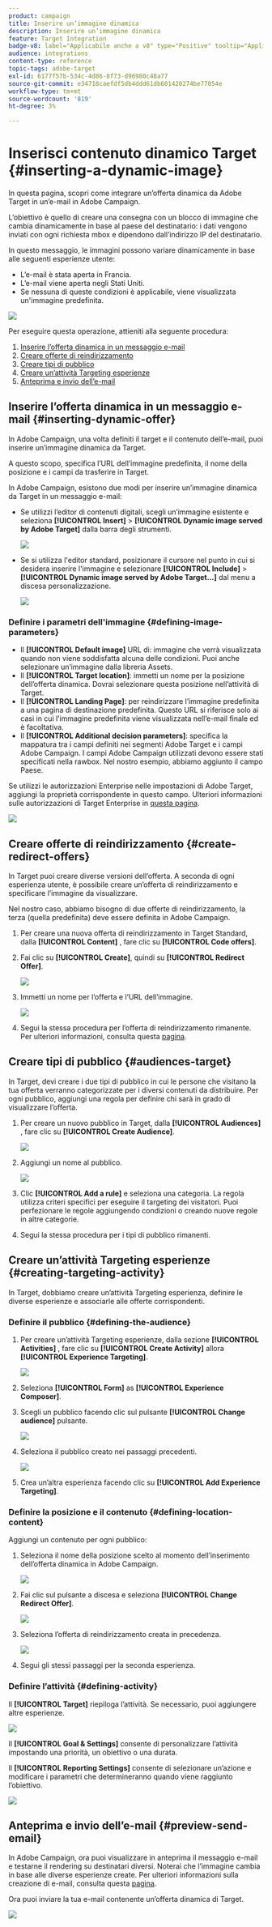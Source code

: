 ```yaml
---
product: campaign
title: Inserire un’immagine dinamica
description: Inserire un’immagine dinamica
feature: Target Integration
badge-v8: label="Applicabile anche a v8" type="Positive" tooltip="Applicabile anche a Campaign v8"
audience: integrations
content-type: reference
topic-tags: adobe-target
exl-id: 6177f57b-534c-4d86-8f73-d96980c48a77
source-git-commit: e34718caefdf5db4ddd61db601420274be77054e
workflow-type: tm+mt
source-wordcount: '819'
ht-degree: 3%

---
```


# Inserisci contenuto dinamico Target {#inserting-a-dynamic-image}



In questa pagina, scopri come integrare un’offerta dinamica da Adobe Target in un’e-mail in Adobe Campaign.

L’obiettivo è quello di creare una consegna con un blocco di immagine che cambia dinamicamente in base al paese del destinatario: i dati vengono inviati con ogni richiesta mbox e dipendono dall’indirizzo IP del destinatario.

In questo messaggio, le immagini possono variare dinamicamente in base alle seguenti esperienze utente:

* L’e-mail è stata aperta in Francia.
* L’e-mail viene aperta negli Stati Uniti.
* Se nessuna di queste condizioni è applicabile, viene visualizzata un&#39;immagine predefinita.

![](assets/target_4.png)

Per eseguire questa operazione, attieniti alla seguente procedura:

1. [Inserire l’offerta dinamica in un messaggio e-mail](../../integrations/using/inserting-a-dynamic-image.md#inserting-dynamic-offer)
1. [Creare offerte di reindirizzamento](../../integrations/using/inserting-a-dynamic-image.md#create-redirect-offers)
1. [Creare tipi di pubblico](../../integrations/using/inserting-a-dynamic-image.md#audiences-target)
1. [Creare un’attività Targeting esperienze](../../integrations/using/inserting-a-dynamic-image.md#creating-targeting-activity)
1. [Anteprima e invio dell’e-mail](../../integrations/using/inserting-a-dynamic-image.md#preview-send-email)

## Inserire l’offerta dinamica in un messaggio e-mail {#inserting-dynamic-offer}

In Adobe Campaign, una volta definiti il target e il contenuto dell’e-mail, puoi inserire un’immagine dinamica da Target.

A questo scopo, specifica l’URL dell’immagine predefinita, il nome della posizione e i campi da trasferire in Target.

In Adobe Campaign, esistono due modi per inserire un’immagine dinamica da Target in un messaggio e-mail:

* Se utilizzi l’editor di contenuti digitali, scegli un’immagine esistente e seleziona **[!UICONTROL Insert]** > **[!UICONTROL Dynamic image served by Adobe Target]** dalla barra degli strumenti.

  ![](assets/target_5.png)

* Se si utilizza l&#39;editor standard, posizionare il cursore nel punto in cui si desidera inserire l&#39;immagine e selezionare **[!UICONTROL Include]** > **[!UICONTROL Dynamic image served by Adobe Target...]** dal menu a discesa personalizzazione.

  ![](assets/target_12.png)

### Definire i parametri dell&#39;immagine {#defining-image-parameters}

* Il **[!UICONTROL Default image]** URL di: immagine che verrà visualizzata quando non viene soddisfatta alcuna delle condizioni. Puoi anche selezionare un’immagine dalla libreria Assets.
* Il **[!UICONTROL Target location]**: immetti un nome per la posizione dell’offerta dinamica. Dovrai selezionare questa posizione nell’attività di Target.
* Il **[!UICONTROL Landing Page]**: per reindirizzare l’immagine predefinita a una pagina di destinazione predefinita. Questo URL si riferisce solo ai casi in cui l’immagine predefinita viene visualizzata nell’e-mail finale ed è facoltativa.
* Il **[!UICONTROL Additional decision parameters]**: specifica la mappatura tra i campi definiti nei segmenti Adobe Target e i campi Adobe Campaign. I campi Adobe Campaign utilizzati devono essere stati specificati nella rawbox. Nel nostro esempio, abbiamo aggiunto il campo Paese.

Se utilizzi le autorizzazioni Enterprise nelle impostazioni di Adobe Target, aggiungi la proprietà corrispondente in questo campo. Ulteriori informazioni sulle autorizzazioni di Target Enterprise in [questa pagina](https://experienceleague.adobe.com/docs/target/using/administer/manage-users/enterprise/properties-overview.html).

![](assets/target_13.png)

## Creare offerte di reindirizzamento {#create-redirect-offers}

In Target puoi creare diverse versioni dell’offerta. A seconda di ogni esperienza utente, è possibile creare un’offerta di reindirizzamento e specificare l’immagine da visualizzare.

Nel nostro caso, abbiamo bisogno di due offerte di reindirizzamento, la terza (quella predefinita) deve essere definita in Adobe Campaign.

1. Per creare una nuova offerta di reindirizzamento in Target Standard, dalla **[!UICONTROL Content]** , fare clic su **[!UICONTROL Code offers]**.

1. Fai clic su **[!UICONTROL Create]**, quindi su **[!UICONTROL Redirect Offer]**.

   ![](assets/target_9.png)

1. Immetti un nome per l’offerta e l’URL dell’immagine.

   ![](assets/target_6.png)

1. Segui la stessa procedura per l’offerta di reindirizzamento rimanente. Per ulteriori informazioni, consulta questa [pagina](https://experienceleague.adobe.com/docs/target/using/experiences/offers/offer-redirect.html).

## Creare tipi di pubblico {#audiences-target}

In Target, devi creare i due tipi di pubblico in cui le persone che visitano la tua offerta verranno categorizzate per i diversi contenuti da distribuire. Per ogni pubblico, aggiungi una regola per definire chi sarà in grado di visualizzare l’offerta.

1. Per creare un nuovo pubblico in Target, dalla **[!UICONTROL Audiences]** , fare clic su **[!UICONTROL Create Audience]**.

   ![](assets/audiences_1.png)

1. Aggiungi un nome al pubblico.

   ![](assets/audiences_2.png)

1. Clic **[!UICONTROL Add a rule]** e seleziona una categoria. La regola utilizza criteri specifici per eseguire il targeting dei visitatori. Puoi perfezionare le regole aggiungendo condizioni o creando nuove regole in altre categorie.

1. Segui la stessa procedura per i tipi di pubblico rimanenti.

## Creare un’attività Targeting esperienze {#creating-targeting-activity}

In Target, dobbiamo creare un’attività Targeting esperienza, definire le diverse esperienze e associarle alle offerte corrispondenti.

### Definire il pubblico {#defining-the-audience}

1. Per creare un’attività Targeting esperienze, dalla sezione **[!UICONTROL Activities]** , fare clic su **[!UICONTROL Create Activity]** allora **[!UICONTROL Experience Targeting]**.

   ![](assets/target_10.png)

1. Seleziona **[!UICONTROL Form]** as **[!UICONTROL Experience Composer]**.

1. Scegli un pubblico facendo clic sul pulsante **[!UICONTROL Change audience]** pulsante.

   ![](assets/target_10_2.png)

1. Seleziona il pubblico creato nei passaggi precedenti.

   ![](assets/target_10_3.png)

1. Crea un’altra esperienza facendo clic su **[!UICONTROL Add Experience Targeting]**.

### Definire la posizione e il contenuto {#defining-location-content}

Aggiungi un contenuto per ogni pubblico:

1. Seleziona il nome della posizione scelto al momento dell’inserimento dell’offerta dinamica in Adobe Campaign.

   ![](assets/target_15.png)

1. Fai clic sul pulsante a discesa e seleziona **[!UICONTROL Change Redirect Offer]**.

   ![](assets/target_content.png)

1. Seleziona l’offerta di reindirizzamento creata in precedenza.

   ![](assets/target_content_2.png)

1. Segui gli stessi passaggi per la seconda esperienza.

### Definire l’attività {#defining-activity}

Il **[!UICONTROL Target]** riepiloga l’attività. Se necessario, puoi aggiungere altre esperienze.

![](assets/target_experience.png)

Il **[!UICONTROL Goal & Settings]** consente di personalizzare l’attività impostando una priorità, un obiettivo o una durata.

Il **[!UICONTROL Reporting Settings]** consente di selezionare un’azione e modificare i parametri che determineranno quando viene raggiunto l’obiettivo.

![](assets/target_experience_2.png)

## Anteprima e invio dell’e-mail {#preview-send-email}

In Adobe Campaign, ora puoi visualizzare in anteprima il messaggio e-mail e testarne il rendering su destinatari diversi. Noterai che l’immagine cambia in base alle diverse esperienze create. Per ulteriori informazioni sulla creazione di e-mail, consulta questa [pagina](../../delivery/using/defining-the-email-content.md).

Ora puoi inviare la tua e-mail contenente un’offerta dinamica di Target.

![](assets/target_20.png)
